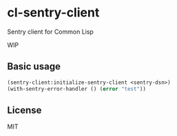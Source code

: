 # cl-sentry-client

Sentry client for Common Lisp

WIP

## Basic usage

```lisp
(sentry-client:initialize-sentry-client <sentry-dsn>)
(with-sentry-error-handler () (error "test"))
```

## License

MIT
